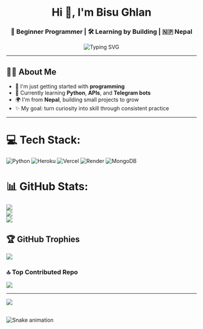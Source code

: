 <!-- Profile Header -->
<h1 align="center">Hi 👋, I'm Bisu Ghlan</h1>
<h3 align="center">🌱 Beginner Programmer | 🛠️ Learning by Building | 🇳🇵 Nepal</h3>

<!-- Typing SVG -->
<p align="center">
  <img src="https://readme-typing-svg.demolab.com?font=Fira+Code&size=22&pause=1000&center=true&vCenter=true&width=500&lines=Exploring+Python+%F0%9F%90%8D;Building+Telegram+Bots+%F0%9F%9A%80;Learning+One+Step+at+a+Time+%F0%9F%92%AA;Loving+Open+Source+%F0%9F%92%BB" alt="Typing SVG" />
</p>

---

## 🙋‍♂️ About Me

- 🔰 I'm just getting started with **programming**  
- 🐍 Currently learning **Python**, **APIs**, and **Telegram bots**
- 🌍 I'm from **Nepal**, building small projects to grow
- ✨ My goal: turn curiosity into skill through consistent practice

---

# 💻 Tech Stack:
![Python](https://img.shields.io/badge/python-3670A0?style=for-the-badge&logo=python&logoColor=ffdd54) ![Heroku](https://img.shields.io/badge/heroku-%23430098.svg?style=for-the-badge&logo=heroku&logoColor=white) ![Vercel](https://img.shields.io/badge/vercel-%23000000.svg?style=for-the-badge&logo=vercel&logoColor=white) ![Render](https://img.shields.io/badge/Render-%46E3B7.svg?style=for-the-badge&logo=render&logoColor=white) ![MongoDB](https://img.shields.io/badge/MongoDB-%234ea94b.svg?style=for-the-badge&logo=mongodb&logoColor=white)
# 📊 GitHub Stats:
![](https://github-readme-stats.vercel.app/api?username=bisug&theme=dark&hide_border=false&include_all_commits=true&count_private=true)<br/>
![](https://nirzak-streak-stats.vercel.app/?user=bisug&theme=dark&hide_border=false)<br/>
![](https://github-readme-stats.vercel.app/api/top-langs/?username=bisug&theme=dark&hide_border=false&include_all_commits=true&count_private=true&layout=compact)

## 🏆 GitHub Trophies
![](https://github-profile-trophy.vercel.app/?username=bisug&theme=radical&no-frame=false&no-bg=false&margin-w=4)

### 🔝 Top Contributed Repo
![](https://github-contributor-stats.vercel.app/api?username=bisug&limit=5&theme=dark&combine_all_yearly_contributions=true)

---
[![](https://visitcount.itsvg.in/api?id=bisug&icon=0&color=0)](https://visitcount.itsvg.in)


<br clear="both">

<img src="https://raw.githubusercontent.com/bisug/bisug/output/snake.svg" alt="Snake animation" />

###

